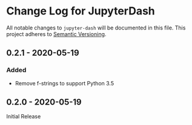 # Change Log for JupyterDash
All notable changes to `jupyter-dash` will be documented in this file.
This project adheres to [Semantic Versioning](http://semver.org/).

## 0.2.1 - 2020-05-19
### Added
 - Remove f-strings to support Python 3.5

## 0.2.0 - 2020-05-19
Initial Release
